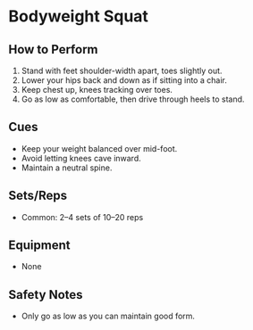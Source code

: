 # Bodyweight Squat

## How to Perform
1. Stand with feet shoulder-width apart, toes slightly out.
2. Lower your hips back and down as if sitting into a chair.
3. Keep chest up, knees tracking over toes.
4. Go as low as comfortable, then drive through heels to stand.

## Cues
- Keep your weight balanced over mid-foot.
- Avoid letting knees cave inward.
- Maintain a neutral spine.

## Sets/Reps
- Common: 2–4 sets of 10–20 reps

## Equipment
- None

## Safety Notes
- Only go as low as you can maintain good form.
